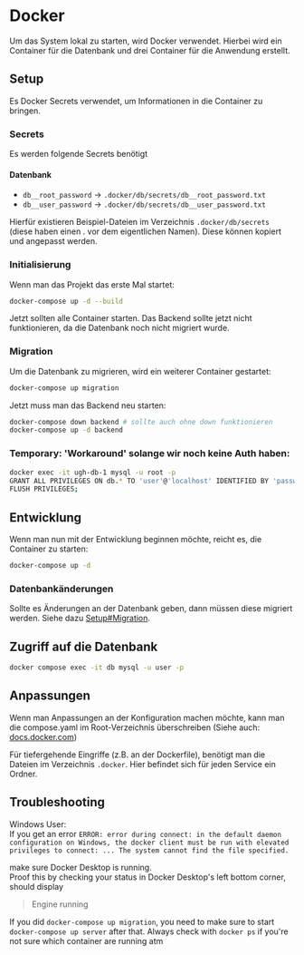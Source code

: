 # Docker

Um das System lokal zu starten, wird Docker verwendet. Hierbei wird ein Container für die Datenbank und drei Container für die Anwendung erstellt.

## Setup
Es Docker Secrets verwendet, um Informationen in die Container zu bringen.

### Secrets
Es werden folgende Secrets benötigt

#### Datenbank
- `db__root_password` -> `.docker/db/secrets/db__root_password.txt`
- `db__user_password` -> `.docker/db/secrets/db__user_password.txt`

Hierfür existieren Beispiel-Dateien im Verzeichnis `.docker/db/secrets` (diese haben einen . vor dem eigentlichen Namen).
Diese können kopiert und angepasst werden.

### Initialisierung
Wenn man das Projekt das erste Mal startet:
```bash
docker-compose up -d --build
```

Jetzt sollten alle Container starten. Das Backend sollte jetzt nicht funktionieren, da die Datenbank noch nicht migriert wurde.

### Migration
Um die Datenbank zu migrieren, wird ein weiterer Container gestartet:
```bash
docker-compose up migration
```

Jetzt muss man das Backend neu starten:
```bash
docker-compose down backend # sollte auch ohne down funktionieren
docker-compose up -d backend
```

### Temporary: 'Workaround' solange wir noch keine Auth haben:
```bash
docker exec -it ugh-db-1 mysql -u root -p
GRANT ALL PRIVILEGES ON db.* TO 'user'@'localhost' IDENTIFIED BY 'password';
FLUSH PRIVILEGES;
```

## Entwicklung
Wenn man nun mit der Entwicklung beginnen möchte, reicht es, die Container zu starten:
```bash
docker-compose up -d
```

### Datenbankänderungen
Sollte es Änderungen an der Datenbank geben, dann müssen diese migriert werden. Siehe dazu [Setup#Migration](#migration).

## Zugriff auf die Datenbank
```bash
docker compose exec -it db mysql -u user -p
```

## Anpassungen
Wenn man Anpassungen an der Konfiguration machen möchte, kann man die compose.yaml im Root-Verzeichnis überschreiben (Siehe auch: [docs.docker.com](https://docs.docker.com/compose/multiple-compose-files/merge/))

Für tiefergehende Eingriffe (z.B. an der Dockerfile), benötigt man die Dateien im Verzeichnis `.docker`. Hier befindet sich für jeden Service ein Ordner.

## Troubleshooting
Windows User:  
If you get an error `ERROR: error during connect: in the default daemon configuration on Windows, the docker client must be run with elevated privileges to connect: ... The system cannot find the file specified.`

make sure Docker Desktop is running.  
Proof this by checking your status in Docker Desktop's left bottom corner, should display
> Engine running

If you did `docker-compose up migration`, you need to make sure to start `docker-compose up server` after that. Always check with `docker ps` if you're not sure which container are running atm 
